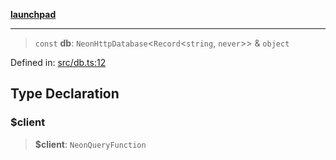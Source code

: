 [**launchpad**](index.md)

***

> `const` **db**: `NeonHttpDatabase`\<`Record`\<`string`, `never`\>\> & `object`

Defined in: [src/db.ts:12](https://github.com/victorbratov/launchpad/blob/ba912ff5e4884ef55d41a8ab239f2bb8e81f8ecb/src/db.ts#L12)

## Type Declaration

### $client

> **$client**: `NeonQueryFunction`
